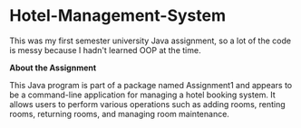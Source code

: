 # Hotel-Management-System

This was my first semester university Java assignment, so a lot of the code is messy because I hadn't learned OOP at the time.

**About the Assignment**

This Java program is part of a package named Assignment1 and appears to be a command-line application for managing a hotel booking system. It allows users to perform various operations such as adding rooms, renting rooms, returning rooms, and managing room maintenance. 
